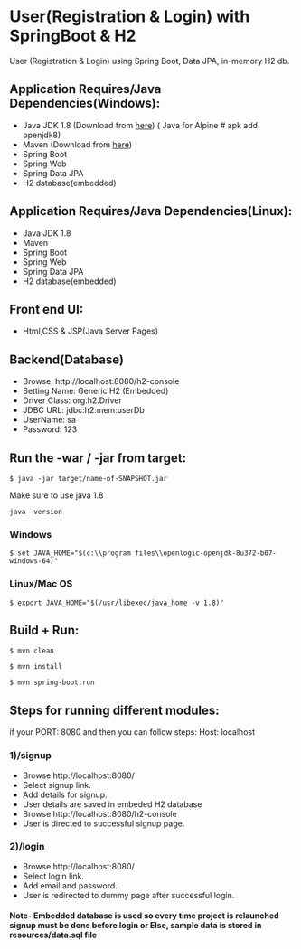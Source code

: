 # User(Registration & Login) with SpringBoot & H2
User (Registration & Login) using Spring Boot, Data JPA, in-memory H2 db.

## Application Requires/Java Dependencies(Windows):
- Java JDK 1.8 (Download from [here](https://www.openlogic.com/openjdk-downloads?field_java_parent_version_target_id=416&field_operating_system_target_id=436&field_architecture_target_id=391&field_java_package_target_id=396))
  ( Java for Alpine # apk add openjdk8)
- Maven (Download from [here](https://dlcdn.apache.org/maven/maven-3/3.9.6/binaries/apache-maven-3.9.6-bin.zip))
- Spring Boot
- Spring Web
- Spring Data JPA
- H2 database(embedded)

## Application Requires/Java Dependencies(Linux):
- Java JDK 1.8 
- Maven 
- Spring Boot
- Spring Web
- Spring Data JPA
- H2 database(embedded)



## Front end UI:
- Html,CSS & JSP(Java Server Pages)

## Backend(Database)
- Browse:         http://localhost:8080/h2-console
- Setting Name:   Generic H2 (Embedded)
- Driver Class:   org.h2.Driver
- JDBC URL:       jdbc:h2:mem:userDb
- UserName:       sa
- Password:       123

## Run the -war / -jar from target:

`$ java -jar target/name-of-SNAPSHOT.jar`

Make sure to use java 1.8

`java -version`

### Windows
`$ set JAVA_HOME="$(c:\\program files\\openlogic-openjdk-8u372-b07-windows-64)"`
### Linux/Mac OS
`$ export JAVA_HOME="$(/usr/libexec/java_home -v 1.8)"`

## Build + Run:
`$ mvn clean `

`$ mvn install`

`$ mvn spring-boot:run`

## Steps for running different modules:
if your PORT:  8080 and  then you can follow steps:
Host: localhost

### 1)/signup
  - Browse http://localhost:8080/
  - Select signup link.
  - Add details for signup.
  - User details are saved in embeded H2 database
  - Browse http://localhost:8080/h2-console
  - User is directed to successful signup page.
### 2)/login
  - Browse http://localhost:8080/
  - Select login link.
  - Add email and password.
  - User is redirected to dummy page after successful login.

#### Note- Embedded database is used so every time project is relaunched signup must be done before login or Else, sample data is stored in resources/data.sql file
